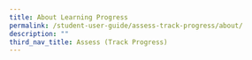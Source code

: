 ```yaml
---
title: About Learning Progress
permalink: /student-user-guide/assess-track-progress/about/
description: ""
third_nav_title: Assess (Track Progress)
---
```

